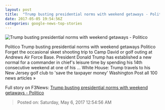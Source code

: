 ```yaml
---
layout: post
title:  "Trump busting presidential norms with weekend getaways - Politico"
date: 2017-05-05 19:54:56Z
categories: google-news-top-stories
---
```


![Trump busting presidential norms with weekend getaways - Politico](http://static.politico.com/d3/8b/88a93df1446195c31dc8775f4d00/17-donald-trump-30-ap-1160.jpg)

Politico Trump busting presidential norms with weekend getaways Politico Forget the occasional skeet shooting trip to Camp David or golf outing at Andrews Air Force Base. President Donald Trump has established a new normal for a commander in chief's leisure time by spending his 14th consecutive weekend at one of his ... White House: Trump travels to his New Jersey golf club to 'save the taxpayer money' Washington Post all 100 news articles »


Full story on F3News: [Trump busting presidential norms with weekend getaways - Politico](http://www.f3nws.com/n/uJQBJ)

> Posted on: Saturday, May 6, 2017 12:54:56 AM
